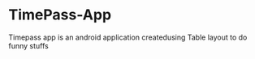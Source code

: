 # TimePass-App
 Timepass app is an android application createdusing Table layout to do funny stuffs
